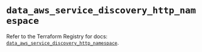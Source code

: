 # `data_aws_service_discovery_http_namespace`

Refer to the Terraform Registry for docs: [`data_aws_service_discovery_http_namespace`](https://registry.terraform.io/providers/hashicorp/aws/6.8.0/docs/data-sources/service_discovery_http_namespace).
